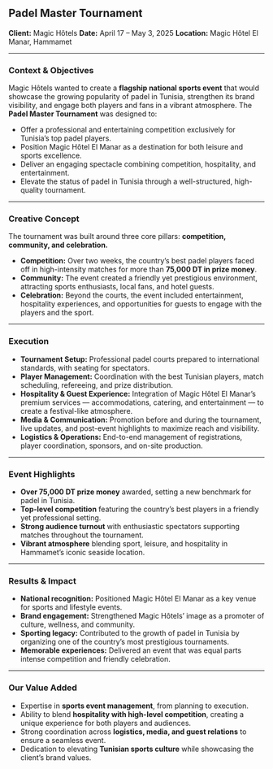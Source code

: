 
## Padel Master Tournament

**Client:** Magic Hôtels
**Date:** April 17 – May 3, 2025
**Location:** Magic Hôtel El Manar, Hammamet

---

### Context & Objectives

Magic Hôtels wanted to create a **flagship national sports event** that would showcase the growing popularity of padel in Tunisia, strengthen its brand visibility, and engage both players and fans in a vibrant atmosphere. The **Padel Master Tournament** was designed to:

* Offer a professional and entertaining competition exclusively for Tunisia’s top padel players.
* Position Magic Hôtel El Manar as a destination for both leisure and sports excellence.
* Deliver an engaging spectacle combining competition, hospitality, and entertainment.
* Elevate the status of padel in Tunisia through a well-structured, high-quality tournament.

---

### Creative Concept

The tournament was built around three core pillars: **competition, community, and celebration.**

* **Competition:** Over two weeks, the country’s best padel players faced off in high-intensity matches for more than **75,000 DT in prize money**.
* **Community:** The event created a friendly yet prestigious environment, attracting sports enthusiasts, local fans, and hotel guests.
* **Celebration:** Beyond the courts, the event included entertainment, hospitality experiences, and opportunities for guests to engage with the players and the sport.

---

### Execution

* **Tournament Setup:** Professional padel courts prepared to international standards, with seating for spectators.
* **Player Management:** Coordination with the best Tunisian players, match scheduling, refereeing, and prize distribution.
* **Hospitality & Guest Experience:** Integration of Magic Hôtel El Manar’s premium services — accommodations, catering, and entertainment — to create a festival-like atmosphere.
* **Media & Communication:** Promotion before and during the tournament, live updates, and post-event highlights to maximize reach and visibility.
* **Logistics & Operations:** End-to-end management of registrations, player coordination, sponsors, and on-site production.

---

### Event Highlights

* **Over 75,000 DT prize money** awarded, setting a new benchmark for padel in Tunisia.
* **Top-level competition** featuring the country’s best players in a friendly yet professional setting.
* **Strong audience turnout** with enthusiastic spectators supporting matches throughout the tournament.
* **Vibrant atmosphere** blending sport, leisure, and hospitality in Hammamet’s iconic seaside location.

---

### Results & Impact

* **National recognition:** Positioned Magic Hôtel El Manar as a key venue for sports and lifestyle events.
* **Brand engagement:** Strengthened Magic Hôtels’ image as a promoter of culture, wellness, and community.
* **Sporting legacy:** Contributed to the growth of padel in Tunisia by organizing one of the country’s most prestigious tournaments.
* **Memorable experiences:** Delivered an event that was equal parts intense competition and friendly celebration.

---

### Our Value Added

* Expertise in **sports event management**, from planning to execution.
* Ability to blend **hospitality with high-level competition**, creating a unique experience for both players and audiences.
* Strong coordination across **logistics, media, and guest relations** to ensure a seamless event.
* Dedication to elevating **Tunisian sports culture** while showcasing the client’s brand values.


